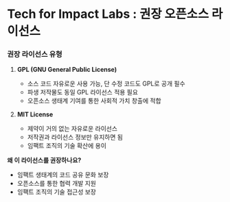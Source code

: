 # Tech for Impact Labs : 권장 오픈소스 라이선스

### 권장 라이선스 유형
1. **GPL (GNU General Public License)**
    - 소스 코드 자유로운 사용 가능, 단 수정 코드도 GPL로 공개 필수
    - 파생 저작물도 동일 GPL 라이선스 적용 필요
    - 오픈소스 생태계 기여를 통한 사회적 가치 창출에 적합

2. **MIT License**
    - 제약이 거의 없는 자유로운 라이선스
    - 저작권과 라이선스 정보만 유지하면 됨
    - 임팩트 조직의 기술 확산에 용이

**왜 이 라이선스를 권장하나요?**
- 임팩트 생태계의 코드 공유 문화 보장
- 오픈소스를 통한 협력 개발 지원
- 임팩트 조직의 기술 접근성 보장